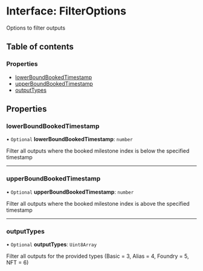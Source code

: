 # Interface: FilterOptions

Options to filter outputs

## Table of contents

### Properties

- [lowerBoundBookedTimestamp](FilterOptions.md#lowerboundbookedtimestamp)
- [upperBoundBookedTimestamp](FilterOptions.md#upperboundbookedtimestamp)
- [outputTypes](FilterOptions.md#outputtypes)

## Properties

### lowerBoundBookedTimestamp

• `Optional` **lowerBoundBookedTimestamp**: `number`

Filter all outputs where the booked milestone index is below the specified timestamp

___

### upperBoundBookedTimestamp

• `Optional` **upperBoundBookedTimestamp**: `number`

Filter all outputs where the booked milestone index is above the specified timestamp

___

### outputTypes

• `Optional` **outputTypes**: `Uint8Array`

Filter all outputs for the provided types (Basic = 3, Alias = 4, Foundry = 5, NFT = 6)
